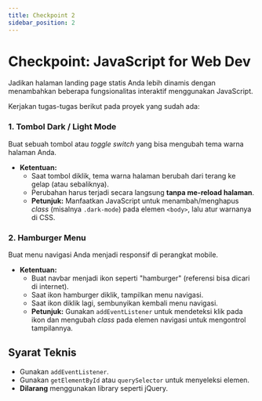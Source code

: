 ```yaml
---
title: Checkpoint 2
sidebar_position: 2
---
```


# Checkpoint: JavaScript for Web Dev

Jadikan halaman landing page statis Anda lebih dinamis dengan menambahkan beberapa fungsionalitas interaktif menggunakan JavaScript.

Kerjakan tugas-tugas berikut pada proyek yang sudah ada:

### 1. Tombol Dark / Light Mode

Buat sebuah tombol atau _toggle switch_ yang bisa mengubah tema warna halaman Anda.

- **Ketentuan:**
  - Saat tombol diklik, tema warna halaman berubah dari terang ke gelap (atau sebaliknya).
  - Perubahan harus terjadi secara langsung **tanpa me-reload halaman**.
  - **Petunjuk:** Manfaatkan JavaScript untuk menambah/menghapus _class_ (misalnya `.dark-mode`) pada elemen `<body>`, lalu atur warnanya di CSS.

### 2. Hamburger Menu

Buat menu navigasi Anda menjadi responsif di perangkat mobile.

- **Ketentuan:**
  - Buat navbar menjadi ikon seperti "hamburger" (referensi bisa dicari di internet).
  - Saat ikon hamburger diklik, tampilkan menu navigasi.
  - Saat ikon diklik lagi, sembunyikan kembali menu navigasi.
  - **Petunjuk:** Gunakan `addEventListener` untuk mendeteksi klik pada ikon dan mengubah _class_ pada elemen navigasi untuk mengontrol tampilannya.


## Syarat Teknis

- Gunakan `addEventListener`.
- Gunakan `getElementById` atau `querySelector` untuk menyeleksi elemen.
- **Dilarang** menggunakan library seperti jQuery.

<!-- end list -->